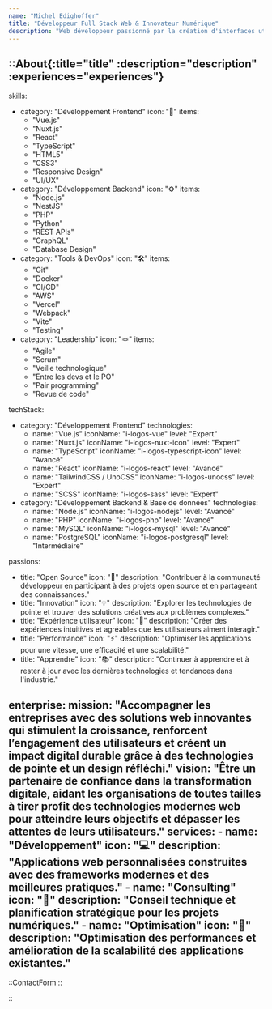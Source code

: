 ```yaml
---
name: "Michel Edighoffer"
title: "Développeur Full Stack Web & Innovateur Numérique"
description: "Web développeur passionné par la création d'interfaces utilisateur modernes et réactives. Spécilisé pour trouver les meilleures solutions transformant une idée en expériences utilisateur optimales"
---
```


::About{:title="title" :description="description" :experiences="experiences"}
---
skills:
  - category: "Développement Frontend"
    icon: "🎨"
    items: 
      - "Vue.js"
      - "Nuxt.js"
      - "React"
      - "TypeScript"
      - "HTML5"
      - "CSS3"
      - "Responsive Design"
      - "UI/UX"
  - category: "Développement Backend"
    icon: "⚙️"
    items: 
      - "Node.js"
      - "NestJS"
      - "PHP"
      - "Python"
      - "REST APIs"
      - "GraphQL"
      - "Database Design"
  - category: "Tools & DevOps"
    icon: "🛠️"
    items: 
      - "Git"
      - "Docker"
      - "CI/CD"
      - "AWS"
      - "Vercel"
      - "Webpack"
      - "Vite"
      - "Testing"
  - category: "Leadership"
    icon: "🪢"
    items: 
      - "Agile"
      - "Scrum"
      - "Veille technologique"
      - "Entre les devs et le PO"
      - "Pair programming"
      - "Revue de code"

techStack:
  - category: "Développement Frontend"
    technologies:
      - name: "Vue.js"
        iconName: "i-logos-vue"
        level: "Expert" 
      - name: "Nuxt.js"
        iconName: "i-logos-nuxt-icon"
        level: "Expert" 
      - name: "TypeScript"
        iconName: "i-logos-typescript-icon"
        level: "Avancé" 
      - name: "React"
        iconName: "i-logos-react"
        level: "Avancé" 
      - name: "TailwindCSS / UnoCSS"
        iconName: "i-logos-unocss"
        level: "Expert" 
      - name: "SCSS"
        iconName: "i-logos-sass"
        level: "Expert" 
  - category: "Développement Backend & Base de données"
    technologies:
      - name: "Node.js"
        iconName: "i-logos-nodejs"
        level: "Avancé" 
      - name: "PHP"
        iconName: "i-logos-php"
        level: "Avancé" 
      - name: "MySQL"
        iconName: "i-logos-mysql"
        level: "Avancé" 
      - name: "PostgreSQL"
        iconName: "i-logos-postgresql"
        level: "Intermédiaire" 

passions:
  - title: "Open Source"
    icon: "🌟"
    description: "Contribuer à la communauté développeur en participant à des projets open source et en partageant des connaissances."
  - title: "Innovation"
    icon: "💡"
    description: "Explorer les technologies de pointe et trouver des solutions créatives aux problèmes complexes."
  - title: "Expérience utilisateur"
    icon: "👥"
    description: "Créer des expériences intuitives et agréables que les utilisateurs aiment interagir."
  - title: "Performance"
    icon: "⚡"
    description: "Optimiser les applications pour une vitesse, une efficacité et une scalabilité."
  - title: "Apprendre"
    icon: "📚"
    description: "Continuer à apprendre et à rester à jour avec les dernières technologies et tendances dans l'industrie."

enterprise:
  mission: "Accompagner les entreprises avec des solutions web innovantes qui stimulent la croissance, renforcent l’engagement des utilisateurs et créent un impact digital durable grâce à des technologies de pointe et un design réfléchi."
  vision: "Être un partenaire de confiance dans la transformation digitale, aidant les organisations de toutes tailles à tirer profit des technologies modernes web pour atteindre leurs objectifs et dépasser les attentes de leurs utilisateurs."
  services:
    - name: "Développement"
      icon: "💻"
      description: "Applications web personnalisées construites avec des frameworks modernes et des meilleures pratiques."
    - name: "Consulting"
      icon: "🎯"
      description: "Conseil technique et planification stratégique pour les projets numériques."
    - name: "Optimisation"
      icon: "🚀"
      description: "Optimisation des performances et amélioration de la scalabilité des applications existantes."
---

::ContactForm
::

::